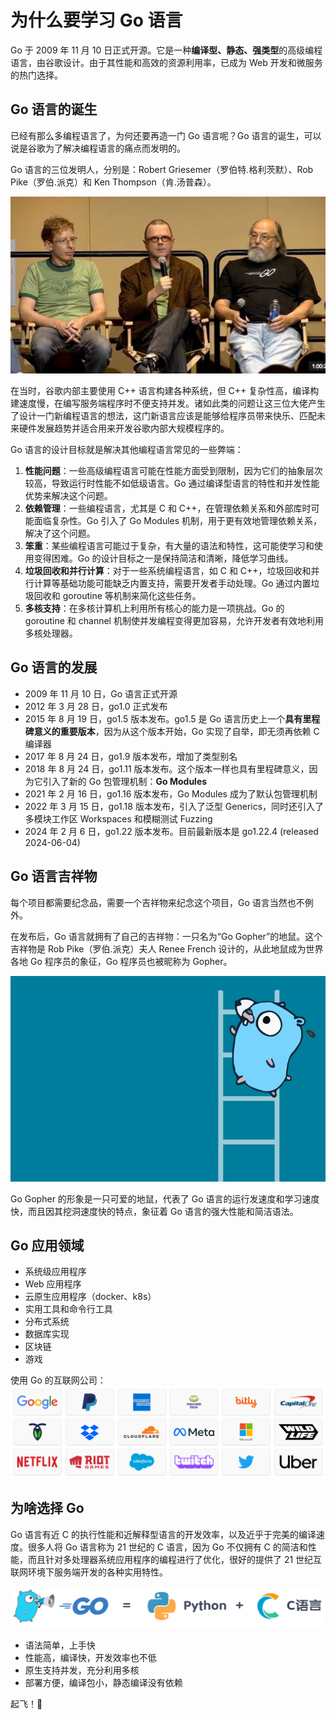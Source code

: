 # 为什么要学习 Go 语言

Go 于 2009 年 11 月 10 日正式开源。它是一种**编译型、静态、强类型**的高级编程语言，由谷歌设计。由于其性能和高效的资源利用率，已成为 Web 开发和微服务的热门选择。

## Go 语言的诞生

已经有那么多编程语言了，为何还要再造一门 Go 语言呢？Go 语言的诞生，可以说是谷歌为了解决编程语言的痛点而发明的。

Go 语言的三位发明人，分别是：Robert Griesemer（罗伯特.格利茨默）、Rob Pike（罗伯.派克）和 Ken Thompson（肯.汤普森）。

![image-20240312164444683](./assets/image-20240312164444683.png)

在当时，谷歌内部主要使用 C++ 语言构建各种系统，但 C++ 复杂性高，编译构建速度慢，在编写服务端程序时不便支持并发。诸如此类的问题让这三位大佬产生了设计一门新编程语言的想法，这门新语言应该是能够给程序员带来快乐、匹配未来硬件发展趋势并适合用来开发谷歌内部大规模程序的。

Go 语言的设计目标就是解决其他编程语言常见的一些弊端：

1. **性能问题**：一些高级编程语言可能在性能方面受到限制，因为它们的抽象层次较高，导致运行时性能不如低级语言。Go 通过编译型语言的特性和并发性能优势来解决这个问题。
2. **依赖管理**：一些编程语言，尤其是 C 和 C++，在管理依赖关系和外部库时可能面临复杂性。Go 引入了 Go Modules 机制，用于更有效地管理依赖关系，解决了这个问题。
3. **笨重**：某些编程语言可能过于复杂，有大量的语法和特性，这可能使学习和使用变得困难。Go 的设计目标之一是保持简洁和清晰，降低学习曲线。
4. **垃圾回收和并行计算**：对于一些系统编程语言，如 C 和 C++，垃圾回收和并行计算等基础功能可能缺乏内置支持，需要开发者手动处理。Go 通过内置垃圾回收和 goroutine 等机制来简化这些任务。
5. **多核支持**：在多核计算机上利用所有核心的能力是一项挑战。Go 的 goroutine 和 channel 机制使并发编程变得更加容易，允许开发者有效地利用多核处理器。

## Go 语言的发展

- 2009 年 11 月 10 日，Go 语言正式开源
- 2012 年 3 月 28 日，go1.0 正式发布
- 2015 年 8 月 19 日，go1.5 版本发布。go1.5 是 Go 语言历史上一个**具有里程碑意义的重要版本**，因为从这个版本开始，Go 实现了自举，即无须再依赖 C 编译器
- 2017 年 8 月 24 日，go1.9 版本发布，增加了类型别名
- 2018 年 8 月 24 日，go1.11 版本发布。这个版本一样也具有里程碑意义，因为它引入了新的 Go 包管理机制：**Go Modules**
- 2021 年 2 月 16 日，go1.16 版本发布，Go Modules 成为了默认包管理机制
- 2022 年 3 月 15 日，go1.18 版本发布，引入了泛型 Generics，同时还引入了多模块工作区 Workspaces 和模糊测试 Fuzzing
- 2024 年 2 月 6 日，go1.22 版本发布。目前最新版本是 go1.22.4 (released 2024-06-04)

## Go 语言吉祥物

每个项目都需要纪念品，需要一个吉祥物来纪念这个项目，Go 语言当然也不例外。

在发布后，Go 语言就拥有了自己的吉祥物：一只名为“Go Gopher”的地鼠。这个吉祥物是 Rob Pike（罗伯.派克）夫人 Renee French 设计的，从此地鼠成为世界各地 Go 程序员的象征，Go 程序员也被昵称为 Gopher。

![Gopher](./assets/Gopher.jpg)

Go Gopher 的形象是一只可爱的地鼠，代表了 Go 语言的运行发速度和学习速度快，而且因其挖洞速度快的特点，象征着 Go 语言的强大性能和简洁语法。

## Go 应用领域

- 系统级应用程序
- Web 应用程序
- 云原生应用程序（docker、k8s）
- 实用工具和命令行工具
- 分布式系统
- 数据库实现
- 区块链
- 游戏

使用 Go 的互联网公司：
![image-20240313110143755](./assets/image-20240313110143755.png)

## 为啥选择 Go

Go 语言有近 C 的执行性能和近解释型语言的开发效率，以及近乎于完美的编译速度。很多人将 Go 语言称为 21 世纪的 C 语言，因为 Go 不仅拥有 C 的简洁和性能，而且针对多处理器系统应用程序的编程进行了优化，很好的提供了 21 世纪互联网环境下服务端开发的各种实用特性。

![image-20240313112501164](./assets/image-20240313112501164.png)

- 语法简单，上手快
- 性能高，编译快，开发效率也不低
- 原生支持并发，充分利用多核
- 部署方便，编译包小，静态编译没有依赖

起飞！🛫️
